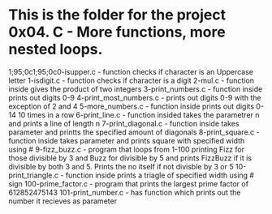 # This is the folder for the project 0x04. C - More functions, more nested loops.
1;95;0c1;95;0c0-isupper.c - function checks if character is an Uppercase letter
1-isdigit.c - function checks if character is a digit
2-mul.c - function inside gives the product of two integers
3-print_numbers.c - function inside prints out digits 0-9
4-print_most_numbers.c - prints out digits 0-9 with the exception of 2 and 4
5-more_numbers.c - function inside prints out digits 0-14 10 times in a row
6-print_line.c - function insided takes the parametrer n and prints a line of length n
7-print_diagonal.c - function inside takes parameter and printts the specified amount of diagonals
8-print_square.c - function inside takes parameter and prints  square with specified width using #
9-fizz_buzz.c - program that loops from 1-100 printing Fizz for those  divisible by 3 and Buzz for divisible by 5 and prints FizzBuzz if it is divisible by both 3 and 5. Prints the no itself if not divisble by 3 or 5
10-print_triangle.c - function inside prints a triagle of specified width using # sign
100-prime_factor.c - program that prints the largest prime factor of 612852475143
101-print_number.c - has function which prints out the number it recieves as parameter
